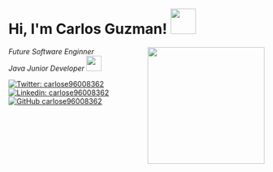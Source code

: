 <h1> Hi, I'm Carlos Guzman!  <img src="https://media.giphy.com/media/ZVik7pBtu9dNS/giphy.gif" width="50"> </h1>

<img src="https://media.giphy.com/media/p4NLw3I4U0idi/giphy.gif" width="230" align="right" border-radius="50">

<p>
  <em> Future Software Enginner 
  </br>
  Java Junior Developer <img src="https://media.giphy.com/media/WUlplcMpOCEmTGBtBW/giphy.gif" width="30"> 
  </em>
</p>

[![Twitter: carlose96008362](https://img.shields.io/twitter/follow/carlose96008362?style=social)](https://twitter.com/carlose96008362)
[![Linkedin: carlose96008362](https://img.shields.io/badge/-carlos-blue?style=flat-square&logo=Linkedin&logoColor=white&link=https://www.linkedin.com/in/carlos-esteban-guzman-baquero-012606199/)](https://www.linkedin.com/in/carlos-esteban-guzman-baquero-012606199/)
[![GitHub carlose96008362](https://img.shields.io/github/followers/ceguzman?label=follow&style=social)](https://github.com/ceguzman)

<!--
**ceguzman/ceguzman** is a ✨ _special_ ✨ repository because its `README.md` (this file) appears on your GitHub profile.

Here are some ideas to get you started:

- 🔭 I’m currently working on ...
- 🌱 I’m currently learning ...
- 👯 I’m looking to collaborate on ...
- 🤔 I’m looking for help with ...
- 💬 Ask me about ...
- 📫 How to reach me: ...
- 😄 Pronouns: ...
- ⚡ Fun fact: ...
-->

